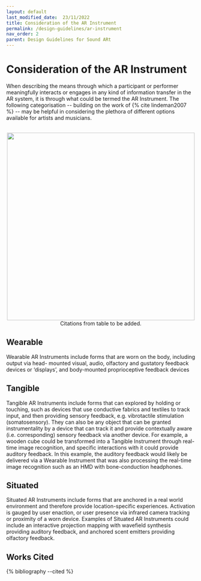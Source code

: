 ```yaml
---
layout: default
last_modified_date:  23/11/2022
title: Consideration of the AR Instrument
permalink: /design-guidelines/ar-instrument
nav_order: 2
parent: Design Guidelines for Sound ARt
---
```

# Consideration of the AR Instrument
When describing the means through which a participant or performer meaningfully interacts or engages in any kind of information transfer in the AR system, it is through what could be termed the AR Instrument. The following categorisation -- building on the work of {% cite lindeman2007 %} -- may be helpful in considering the plethora of different options available for artists and musicians.

<p align="center">
<br>
<img src="/thexrtspace/assets/images/sensorydisplays.png" width="500">
<br>
Citations from table to be added.
</p>

## Wearable
Wearable AR Instruments include forms that are worn on the body, including output via head- mounted visual, audio, olfactory and gustatory feedback devices or ‘displays’, and body-mounted proprioceptive feedback devices

## Tangible
Tangible AR Instruments include forms that can explored by holding or touching, such as devices that use conductive fabrics and textiles to track input, and then providing sensory feedback, e.g. vibrotactile stimulation (somatosensory). They can also be any object that can be granted instrumentality by a device that can track it and provide contextually aware (i.e. corresponding) sensory feedback via another device. For example, a wooden cube could be transformed into a Tangible Instrument through real-time image recognition, and specific interactions with it could provide auditory feedback. In this example, the auditory feedback would likely be delivered via a Wearable Instrument that was also processing the real-time image recognition such as an HMD with bone-conduction headphones.

## Situated
Situated AR Instruments include forms that are anchored in a real world environment and therefore provide location-specific experiences. Activation is gauged by user enaction, or user presence via infrared camera tracking or proximity of a worn device. Examples of Situated AR Instruments could include an interactive projection mapping with wavefield synthesis providing auditory feedback, and anchored scent emitters providing olfactory feedback.

## Works Cited
{% bibliography --cited %}